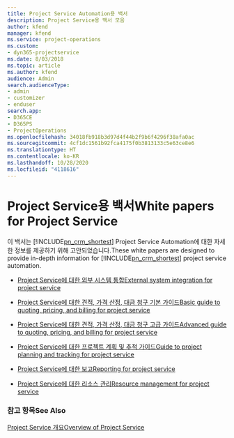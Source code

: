 ```yaml
---
title: Project Service Automation용 백서
description: Project Service용 백서 모음
author: kfend
manager: kfend
ms.service: project-operations
ms.custom:
- dyn365-projectservice
ms.date: 8/03/2018
ms.topic: article
ms.author: kfend
audience: Admin
search.audienceType:
- admin
- customizer
- enduser
search.app:
- D365CE
- D365PS
- ProjectOperations
ms.openlocfilehash: 34018fb918b3d97d4f44b2f9b6f4296f38afa0ac
ms.sourcegitcommit: 4cf1dc1561b92fca4175f0b3813133c5e63ce8e6
ms.translationtype: HT
ms.contentlocale: ko-KR
ms.lasthandoff: 10/28/2020
ms.locfileid: "4118616"
---
```

# <a name="white-papers-for-project-service"></a><span data-ttu-id="4971d-103">Project Service용 백서</span><span class="sxs-lookup"><span data-stu-id="4971d-103">White papers for Project Service</span></span>

<span data-ttu-id="4971d-104">이 백서는 [!INCLUDE[pn_crm_shortest](../includes/pn-crm-shortest.md)] Project Service Automation에 대한 자세한 정보를 제공하기 위해 고안되었습니다.</span><span class="sxs-lookup"><span data-stu-id="4971d-104">These white papers are designed to provide in-depth information for [!INCLUDE[pn_crm_shortest](../includes/pn-crm-shortest.md)] project service automation.</span></span>

-   [<span data-ttu-id="4971d-105">Project Service에 대한 외부 시스템 통합</span><span class="sxs-lookup"><span data-stu-id="4971d-105">External system integration for project service</span></span>](https://go.microsoft.com/fwlink/?LinkId=825445)

-   [<span data-ttu-id="4971d-106">Project Service에 대한 견적, 가격 산정, 대금 청구 기본 가이드</span><span class="sxs-lookup"><span data-stu-id="4971d-106">Basic guide to quoting, pricing, and billing for project service</span></span>](https://go.microsoft.com/fwlink/?LinkId=825241)

-   [<span data-ttu-id="4971d-107">Project Service에 대한 견적, 가격 산정, 대금 청구 고급 가이드</span><span class="sxs-lookup"><span data-stu-id="4971d-107">Advanced guide to quoting, pricing, and billing for project service</span></span>](https://go.microsoft.com/fwlink/?LinkId=825242)

-   [<span data-ttu-id="4971d-108">Project Service에 대한 프로젝트 계획 및 추적 가이드</span><span class="sxs-lookup"><span data-stu-id="4971d-108">Guide to project planning and tracking for project service</span></span>](https://go.microsoft.com/fwlink/?LinkId=825243)

-   [<span data-ttu-id="4971d-109">Project Service에 대한 보고</span><span class="sxs-lookup"><span data-stu-id="4971d-109">Reporting for project service</span></span>](https://go.microsoft.com/fwlink/?LinkId=825446)

-   [<span data-ttu-id="4971d-110">Project Service에 대한 리소스 관리</span><span class="sxs-lookup"><span data-stu-id="4971d-110">Resource management for project service</span></span>](https://go.microsoft.com/fwlink/?LinkId=825244)

### <a name="see-also"></a><span data-ttu-id="4971d-111">참고 항목</span><span class="sxs-lookup"><span data-stu-id="4971d-111">See Also</span></span>
 [<span data-ttu-id="4971d-112">Project Service 개요</span><span class="sxs-lookup"><span data-stu-id="4971d-112">Overview of Project Service</span></span>](../psa/overview.md)
